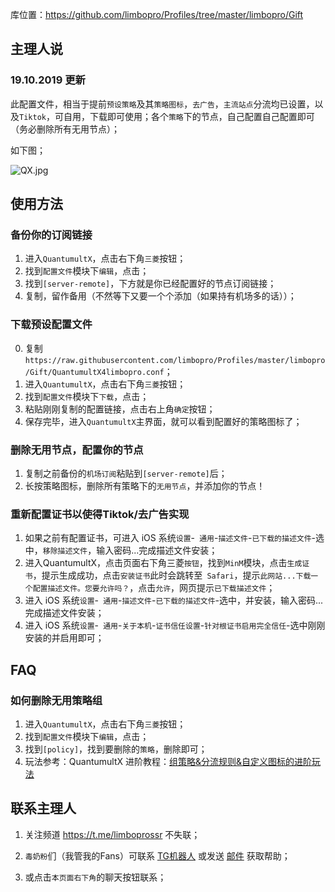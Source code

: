 库位置：https://github.com/limbopro/Profiles/tree/master/limbopro/Gift

## 主理人说
### 19.10.2019 更新

此配置文件，相当于提前`预设策略`及其`策略图标`，`去广告`，`主流站点`分流均已设置，以及`Tiktok`，可自用，下载即可使用；各个`策略`下的节点，自己配置自己配置即可（务必删除所有无用节点）；

如下图；

![QX.jpg][1]


## 使用方法
### 备份你的订阅链接
1. 进入`QuantumultX`，点击右下角`三菱`按钮；
2. 找到`配置文件`模块下`编辑`，点击；
3. 找到`[server-remote]`，下方就是你已经配置好的节点订阅链接；
4. 复制，留作备用（不然等下又要一个个添加（如果持有机场多的话））；

### 下载预设配置文件
0. 复制`https://raw.githubusercontent.com/limbopro/Profiles/master/limbopro/Gift/QuantumultX4limbopro.conf`；
1. 进入`QuantumultX`，点击右下角`三菱`按钮；
2. 找到`配置文件`模块下`下载`，点击；
3. 粘贴刚刚复制的配置链接，点击右上角`确定`按钮；
4. 保存完毕，进入`QuantumultX`主界面，就可以看到配置好的策略图标了；

### 删除无用节点，配置你的节点
1. 复制之前备份的`机场订阅`粘贴到`[server-remote]`后；
2. 长按策略图标，删除所有策略下的`无用节点`，并添加你的节点！

### 重新配置证书以使得Tiktok/去广告实现
1. 如果之前有配置证书，可进入 iOS 系统`设置`-` 通用`-`描述文件`-`已下载的描述文件`-选中，`移除描述文件`，输入密码...完成描述文件安装；
2. 进入QuantumultX，点击页面右下角三菱`按钮`，找到`MinM`模块，点击`生成证书`，提示生成成功，点击`安装证书`此时会跳转至` Safari`，提示`此网站...下载一个配置描述文件。您要允许吗？`，点击`允许`，网页提示`已下载描述文件`；
3. 进入 iOS 系统`设置`-` 通用`-`描述文件`-`已下载的描述文件`-选中，并安装，输入密码...完成描述文件安装；
4. 进入 iOS 系统`设置`-` 通用`-`关于本机`-`证书信任设置`-`针对根证书启用完全信任`-选中刚刚安装的并启用即可；

## FAQ
### 如何删除无用策略组
1. 进入`QuantumultX`，点击右下角`三菱`按钮；
2. 找到`配置文件`模块下`编辑`，点击；
3. 找到`[policy]`，找到要删除的`策略`，删除即可；
4. 玩法参考：QuantumultX 进阶教程：[组策略&分流规则&自定义图标的进阶玩法](https://limbopro.xyz/archives/3846.html)  

## 联系主理人

1. 关注频道 https://t.me/limboprossr 不失联；
2. `毒奶粉`们（我管我的Fans）可联系 [TG机器人](https://limbopro.xyz/usr/uploads/2019/10/3453243330.png) 或发送 [邮件](https://limbopro.xyz/usr/uploads/2019/10/3453243330.png) 获取帮助；

3. 或点击`本页面右下角`的聊天按钮联系；

  [1]: https://raw.githubusercontent.com/limbopro/Profiles/master/limbopro/Gift/QX.jpg
